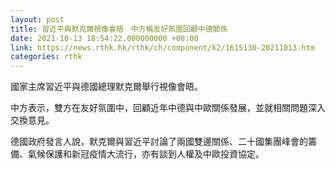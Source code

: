 ```yaml
---
layout: post
title: 習近平與默克爾視像會晤　中方稱友好氛圍回顧中德關係
date: 2021-10-13 18:54:22.000000000 +08:00
link: https://news.rthk.hk/rthk/ch/component/k2/1615130-20211013.htm
categories: rthk
---
```


國家主席習近平與德國總理默克爾舉行視像會晤。

中方表示，雙方在友好氛圍中，回顧近年中德與中歐關係發展，並就相關問題深入交換意見。

德國政府發言人說，默克爾與習近平討論了兩國雙邊關係、二十國集團峰會的籌備、氣候保護和新冠疫情大流行，亦有談到人權及中歐投資協定。
